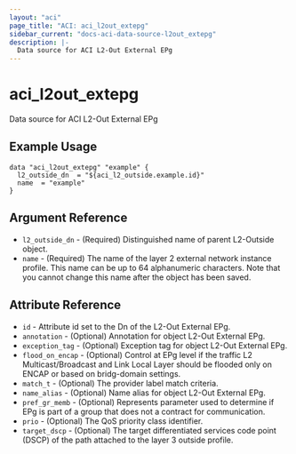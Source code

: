 ```yaml
---
layout: "aci"
page_title: "ACI: aci_l2out_extepg"
sidebar_current: "docs-aci-data-source-l2out_extepg"
description: |-
  Data source for ACI L2-Out External EPg
---
```


# aci_l2out_extepg #

Data source for ACI L2-Out External EPg

## Example Usage ##

```hcl
data "aci_l2out_extepg" "example" {
  l2_outside_dn  = "${aci_l2_outside.example.id}"
  name  = "example"
}
```

## Argument Reference ##

- `l2_outside_dn` - (Required) Distinguished name of parent L2-Outside object.
- `name` - (Required) The name of the layer 2 external network instance profile. This name can be up to 64 alphanumeric characters. Note that you cannot change this name after the object has been saved.

## Attribute Reference ##

- `id` - Attribute id set to the Dn of the L2-Out External EPg.
- `annotation` - (Optional) Annotation for object L2-Out External EPg.
- `exception_tag` - (Optional) Exception tag for object L2-Out External EPg.
- `flood_on_encap` - (Optional) Control at EPg level if the traffic L2 Multicast/Broadcast and Link Local Layer should be flooded only on ENCAP or based on bridg-domain settings.
- `match_t` - (Optional) The provider label match criteria.
- `name_alias` - (Optional) Name alias for object L2-Out External EPg.
- `pref_gr_memb` - (Optional) Represents parameter used to determine if EPg is part of a group that does not a contract for communication.
- `prio` - (Optional) The QoS priority class identifier.
- `target_dscp` - (Optional) The target differentiated services code point (DSCP) of the path attached to the layer 3 outside profile.
